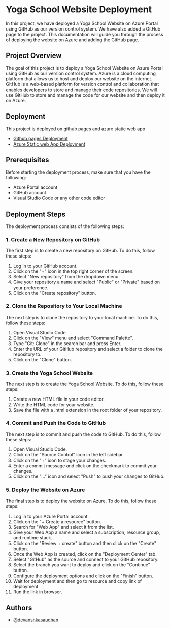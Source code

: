 
# Yoga School Website Deployment

In this project, we have deployed a Yoga School Website on Azure Portal using GitHub as our version control system. We have also added a GitHub page to the project. This documentation will guide you through the process of deploying the website on Azure and adding the GitHub page.

## Project Overview

The goal of this project is to deploy a Yoga School Website on Azure Portal using GitHub as our version control system. Azure is a cloud computing platform that allows us to host and deploy our website on the internet. GitHub is a web-based platform for version control and collaboration that enables developers to store and manage their code repositories. We will use GitHub to store and manage the code for our website and then deploy it on Azure.

## Deployment

This project is deployed on github pages and azure static web app

- [Github pages Deployment](https://devanshkasaudhan.github.io/FRT-Project-Yoga-School-/)
- [Azure Static web App Deployment](https://polite-pond-01ae39b10.3.azurestaticapps.net/)

## Prerequisites

Before starting the deployment process, make sure that you have the following:

- Azure Portal account
- GitHub account
- Visual Studio Code or any other code editor

## Deployment Steps

The deployment process consists of the following steps:

### 1. Create a New Repository on GitHub

The first step is to create a new repository on GitHub. To do this, follow these steps:

1. Log in to your GitHub account.
2. Click on the "+" icon in the top right corner of the screen.
3. Select "New repository" from the dropdown menu.
4. Give your repository a name and select "Public" or "Private" based on your preference.
5. Click on the "Create repository" button.

### 2. Clone the Repository to Your Local Machine

The next step is to clone the repository to your local machine. To do this, follow these steps:

1. Open Visual Studio Code.
2. Click on the "View" menu and select "Command Palette".
3. Type "Git: Clone" in the search bar and press Enter.
4. Enter the URL of your GitHub repository and select a folder to clone the repository to.
5. Click on the "Clone" button.

### 3. Create the Yoga School Website

The next step is to create the Yoga School Website. To do this, follow these steps:

1. Create a new HTML file in your code editor.
2. Write the HTML code for your website.
3. Save the file with a .html extension in the root folder of your repository.

### 4. Commit and Push the Code to GitHub

The next step is to commit and push the code to GitHub. To do this, follow these steps:

1. Open Visual Studio Code.
2. Click on the "Source Control" icon in the left sidebar.
3. Click on the "+" icon to stage your changes.
4. Enter a commit message and click on the checkmark to commit your changes.
5. Click on the "..." icon and select "Push" to push your changes to GitHub.

### 5. Deploy the Website on Azure

The final step is to deploy the website on Azure. To do this, follow these steps:

1. Log in to your Azure Portal account.
2. Click on the "+ Create a resource" button.
3. Search for "Web App" and select it from the list.
4. Give your Web App a name and select a subscription, resource group, and runtime stack.
5. Click on the "Review + create" button and then click on the "Create" button.
6. Once the Web App is created, click on the "Deployment Center" tab.
7. Select "GitHub" as the source and connect to your GitHub repository.
8. Select the branch you want to deploy and click on the "Continue" button.
9. Configure the deployment options and click on the "Finish" button.
10. Wait for deployment and then go to resource and copy link of deployment
11. Run the link in browser.

## Authors

- [@devanshkasaudhan](https://github.com/devanshkasaudhan/)
